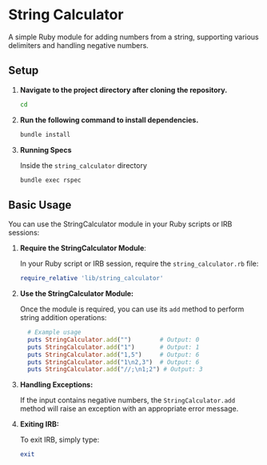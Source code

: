 # String Calculator

A simple Ruby module for adding numbers from a string, supporting various delimiters and handling negative numbers.

## Setup
1. **Navigate to the project directory after cloning the repository.**

    ```bash
    cd 
    ```

2. **Run the following command to install dependencies.**

    ```bash
    bundle install
    ```

3. **Running Specs**

    Inside the `string_calculator` directory

    ```bash
    bundle exec rspec
    ```



## Basic Usage
You can use the StringCalculator module in your Ruby scripts or IRB sessions:
1. **Require the StringCalculator Module**:

   In your Ruby script or IRB session, require the `string_calculator.rb` file:

   ```ruby
   require_relative 'lib/string_calculator'
   ```

2. **Use the StringCalculator Module:**

    Once the module is required, you can use its `add` method to perform string addition operations:

    ```ruby
      # Example usage
      puts StringCalculator.add("")        # Output: 0
      puts StringCalculator.add("1")       # Output: 1
      puts StringCalculator.add("1,5")     # Output: 6
      puts StringCalculator.add("1\n2,3")  # Output: 6
      puts StringCalculator.add("//;\n1;2") # Output: 3
    ```

3. **Handling Exceptions:**

    If the input contains negative numbers, the `StringCalculator.add` method will raise an exception with an appropriate error message.


4. **Exiting IRB:**

    To exit IRB, simply type:

    ```ruby
    exit
    ```